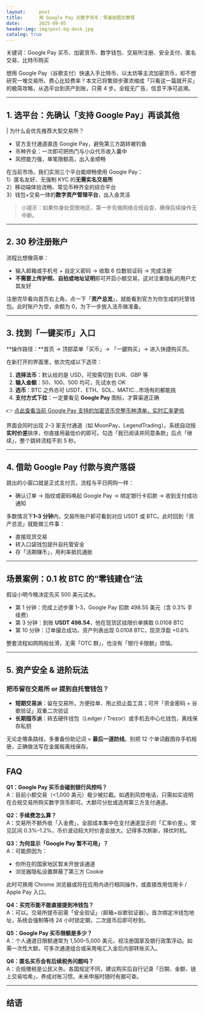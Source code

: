```yaml
---
layout:     post
title:      用 Google Pay 买数字货币：零基础图文教程
date:       2025-09-05
header-img: img/post-bg-desk.jpg
catalog: true
---
```


关键词：Google Pay 买币、加密货币、数字钱包、交易所注册、安全支付、匿名交易、比特币购买

想用 Google Pay（谷歌支付）快速入手比特币、以太坊等主流加密货币，却不想研究一堆交易所、费心比较费率？本文已将繁琐步骤浓缩成「只看这一篇就开买」的极简攻略，从选平台到资产到账，只需 4 步。全程无广告，信息干净可追溯。

---

## 1. 选平台：先确认「支持 Google Pay」再谈其他

| 为什么会优先推荐大型交易所？  
- 官方支付通道直连 Google Pay，避免第三方跳转被钓鱼  
- 币种齐全：一次即可把热门与小众代币收入囊中  
- 风控能力强，单笔限额高，出入金顺畅  

在当前市场，我们实测三个平台能顺畅使用 Google Pay：  
1）匿名友好、无强制 KYC 的**无需实名交易所**  
2）移动端体验流畅、常见币种齐全的综合平台  
3）钱包+交易一体的**数字资产管理平台**，出入金灵活  

> 小提示：如果你身处受限地区，第一步先做网络合规自查，确保后续操作无中断。

---

## 2. 30 秒注册账户

流程比想像简单：  
- 输入邮箱或手机号 + 自定义密码 → 收取 6 位数验证码 → 完成注册  
- **不需要上传护照、自拍或地址证明**即可开启小额交易，这对注重隐私的用户尤其友好  

注册完毕看向首页右上角，点一下「**资产总览**」，就能看到官方为你生成的托管钱包。此时账户为空，余额为 0，为下一步放入法币做准备。

---

## 3. 找到「一键买币」入口

**操作路径：**首页 → 顶部菜单「买币」→ 「一鍵购买」→ 进入快捷购买页。

在新打开的界面里，依次完成以下选项：  
1. **选择法币**：默认给的是 USD，可按需切到 EUR、GBP 等  
2. **输入金额**：50、100、500 均可，先试水也 OK  
3. **选币**：BTC 之外亦可 USDT、ETH、SOL、MATIC…市场有的都能挑  
4. **支付方式下拉**：一定要看见 **Google Pay** 图标，才算渠道正确  

👉 [点此查看当前 Google Pay 支持的加密货币完整币种清单，实时汇率更低](https://okxdog.com/)

界面会同时出现 2–3 家支付通道（如 MoonPay、LegendTrading）。系统自动按**实时价差**排序，你直接用最低价的即可。勾选「我已阅读并同意条款」后点「继续」，整个跳转流程不到 5 秒。

---

## 4. 借助 Google Pay 付款与资产落袋

跳出的小窗口就是正式支付页，流程与平日网购一样：  
- 确认订单 → 指纹或密码唤起 Google Pay → 绑定银行卡扣款 → 收到支付成功通知  

多数情况下**1–3 分钟**内，交易所账户即可看到对应 USDT 或 BTC。此时回到「资产总览」就能做三件事：  
- 直接现货交易  
- 转入口袋钱包提升自托管安全  
- 存「活期赚币」，用利率抵抗通胀  

---

## 场景案例：0.1 枚 BTC 的“零钱建仓”法

假设小明今晚决定先买 500 美元试水。  
- 第 1 分钟：完成上述步骤 1-3，Google Pay 扣款 498.55 美元（含 0.3% 手续费）  
- 第 3 分钟：到账 **USDT 498.54**，他在现货区挂限价单换取 0.0108 BTC  
- 第 10 分钟：订单撮合成功，资产列表出现 0.0108 BTC，现货浮盈 +0.8%  

整套流程如网购般丝滑，无需「OTC 群」，也没有「银行卡限额」烦恼。

---

## 5. 资产安全 & 进阶玩法

### 把币留在交易所 or 提到自托管钱包？

- **短期交易派**：留在交易所，方便挂单、用止损止盈工具；可开「资金密码 + 谷歌验证」双重二次验证  
- **长期囤币派**：转去硬件钱包（Ledger / Trezor）或手机去中心化钱包，离线保存私钥  

无论走哪条路线，多重备份助记词 = **最后一道防线**。别把 12 个单词截图存手机相册，正确做法写在金属板离线保存。

---

## FAQ

**Q1：Google Pay 买币会碰到银行风控吗？**  
A：目前小额交易（<1,000 美元）极少被拦截。如遇到风控电话，只需如实说明在合规交易所购买数字货币即可。大额可分批或选用第三方支付通道。

**Q2：手续费怎么算？**  
A：交易所不额外收「入金费」，全部成本集中在支付通道显示的「汇率价差」。常见区间 0.3%–1.2%，币价波动较大时价差会放大。记得多次刷新，择优时机。

**Q3：为何显示「Google Pay 暂不可用」？**  
A：可能原因为：  
- 你所在的国家地区暂未开放该通道  
- 浏览器隐私设置屏蔽了第三方 Cookie  

此时可换用 Chrome 浏览器或将在应用内进行相同操作，或直接改用信用卡 / Apple Pay 入口。

**Q4：买完币能不能直接提到冷钱包？**  
A：可以。交易所提币前需「安全验证」（邮箱+谷歌验证器）。首次绑定冷钱包地址，系统会强制等待 24 小时锁定期，二次提币后即可秒到。

**Q5：Google Pay 买币限额是多少？**  
A：个人通道日限额通常为 1,500–5,000 美元，视注册国家及银行政策浮动。如需一次性大额，可多次通道组合或采用电汇入金后内部转账买入。

**Q6：匿名买币会有后续税务问题吗？**  
A：合规缴税是公民义务。各国规定不同，建议购买后自行记录「日期、金额、链上交易哈希」，养成对账习惯。未来申报时随时有据可查。

---

## 结语